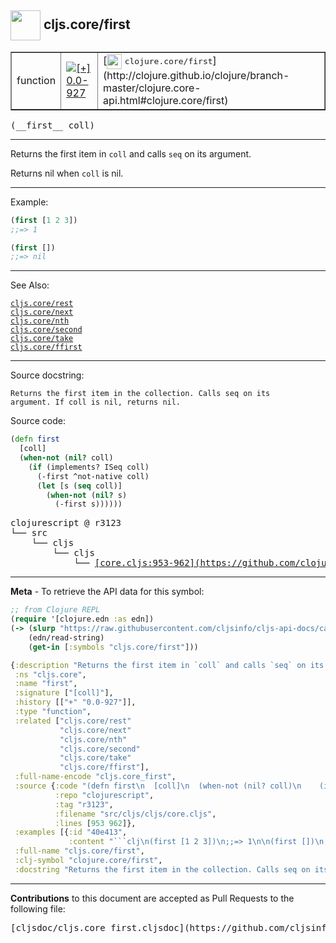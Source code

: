 ## <img width="48px" valign="middle" src="http://i.imgur.com/Hi20huC.png"> cljs.core/first

 <table border="1">
<tr>

<td>function</td>
<td><a href="https://github.com/cljsinfo/cljs-api-docs/tree/0.0-927"><img valign="middle" alt="[+] 0.0-927" src="https://img.shields.io/badge/+-0.0--927-lightgrey.svg"></a> </td>
<td>
[<img height="24px" valign="middle" src="http://i.imgur.com/1GjPKvB.png"> <samp>clojure.core/first</samp>](http://clojure.github.io/clojure/branch-master/clojure.core-api.html#clojure.core/first)
</td>
</tr>
</table>

 <samp>
(__first__ coll)<br>
</samp>

---

Returns the first item in `coll` and calls `seq` on its argument.

Returns nil when `coll` is nil.

---

Example:

```clj
(first [1 2 3])
;;=> 1

(first [])
;;=> nil
```

---

See Also:

[`cljs.core/rest`](cljs.core_rest.md)<br>
[`cljs.core/next`](cljs.core_next.md)<br>
[`cljs.core/nth`](cljs.core_nth.md)<br>
[`cljs.core/second`](cljs.core_second.md)<br>
[`cljs.core/take`](cljs.core_take.md)<br>
[`cljs.core/ffirst`](cljs.core_ffirst.md)<br>

---

Source docstring:

```
Returns the first item in the collection. Calls seq on its
argument. If coll is nil, returns nil.
```

Source code:

```clj
(defn first
  [coll]
  (when-not (nil? coll)
    (if (implements? ISeq coll)
      (-first ^not-native coll)
      (let [s (seq coll)]
        (when-not (nil? s)
          (-first s))))))
```

 <pre>
clojurescript @ r3123
└── src
    └── cljs
        └── cljs
            └── <ins>[core.cljs:953-962](https://github.com/clojure/clojurescript/blob/r3123/src/cljs/cljs/core.cljs#L953-L962)</ins>
</pre>


---

__Meta__ - To retrieve the API data for this symbol:

```clj
;; from Clojure REPL
(require '[clojure.edn :as edn])
(-> (slurp "https://raw.githubusercontent.com/cljsinfo/cljs-api-docs/catalog/cljs-api.edn")
    (edn/read-string)
    (get-in [:symbols "cljs.core/first"]))
```

```clj
{:description "Returns the first item in `coll` and calls `seq` on its argument.\n\nReturns nil when `coll` is nil.",
 :ns "cljs.core",
 :name "first",
 :signature ["[coll]"],
 :history [["+" "0.0-927"]],
 :type "function",
 :related ["cljs.core/rest"
           "cljs.core/next"
           "cljs.core/nth"
           "cljs.core/second"
           "cljs.core/take"
           "cljs.core/ffirst"],
 :full-name-encode "cljs.core_first",
 :source {:code "(defn first\n  [coll]\n  (when-not (nil? coll)\n    (if (implements? ISeq coll)\n      (-first ^not-native coll)\n      (let [s (seq coll)]\n        (when-not (nil? s)\n          (-first s))))))",
          :repo "clojurescript",
          :tag "r3123",
          :filename "src/cljs/cljs/core.cljs",
          :lines [953 962]},
 :examples [{:id "40e413",
             :content "```clj\n(first [1 2 3])\n;;=> 1\n\n(first [])\n;;=> nil\n```"}],
 :full-name "cljs.core/first",
 :clj-symbol "clojure.core/first",
 :docstring "Returns the first item in the collection. Calls seq on its\nargument. If coll is nil, returns nil."}

```

---

__Contributions__ to this document are accepted as Pull Requests to the following file:

 <pre>
[cljsdoc/cljs.core_first.cljsdoc](https://github.com/cljsinfo/cljs-api-docs/blob/master/cljsdoc/cljs.core_first.cljsdoc)
</pre>

